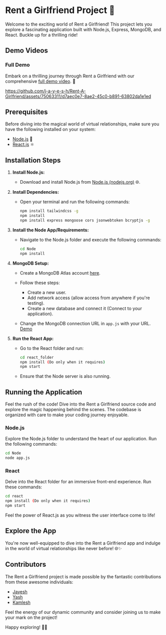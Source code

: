 ﻿
# Rent a Girlfriend Project 🌟

Welcome to the exciting world of Rent a Girlfriend! This project lets you explore a fascinating application built with Node.js, Express, MongoDB, and React. Buckle up for a thrilling ride!

## Demo Videos

### Full Demo

Embark on a thrilling journey through Rent a Girlfriend with our comprehensive [full demo video](https://youtu.be/xaJd1Wuz-js?si=O4S_bdFXtaXkBLDB). 🚀


https://github.com/j-a-y-e-s-h/Rent-A-Girlfriend/assets/75063311/d7aec0e7-8ae2-45c0-b891-63802da1e1ed



## Prerequisites

Before diving into the magical world of virtual relationships, make sure you have the following installed on your system:

- [Node.js](https://nodejs.org/en) 🚀
- [React.js](https://reactjs.org/) ⚛️

## Installation Steps

1. **Install Node.js:**

   - Download and install Node.js from [Node.js (nodejs.org)](https://nodejs.org/en) 🌐.
2. **Install Dependencies:**

   - Open your terminal and run the following commands:

     ```bash
     npm install tailwindcss -g
     npm install
     npm install express mongoose cors jsonwebtoken bcryptjs -g
     ```
3. **Install the Node App/Requirements:**

   - Navigate to the Node.js folder and execute the following commands:

     ```bash
     cd Node
     npm install
     ```
4. **MongoDB Setup:**

   - Create a MongoDB Atlas account [here](https://www.mongodb.com/cloud/atlas).
   - Follow these steps:

     - Create a new user.
     - Add network access (allow access from anywhere if you're testing).
     - Create a new database and connect it (Connect to your application).
   - Change the MongoDB connection URL in `app.js` with your URL. [Demo](https://youtu.be/Emc7CtbXGqQ?si=5qbY4oh-_7159DgV)
6. **Run the React App:**

   - Go to the React folder and run:

     ```bash
     cd react_folder
     npm install (Do only when it requires)
     npm start
     ```
   - Ensure that the Node server is also running.

## Running the Application

Feel the rush of the code! Dive into the Rent a Girlfriend source code and explore the magic happening behind the scenes. The codebase is organized with care to make your coding journey enjoyable.

### Node.js

Explore the Node.js folder to understand the heart of our application. Run the following commands:

```bash
cd Node
node app.js
```

### React

Delve into the React folder for an immersive front-end experience. Run these commands:

```bash
cd react
npm install (Do only when it requires)
npm start
```

Feel the power of React.js as you witness the user interface come to life!

## Explore the App

You're now well-equipped to dive into the Rent a Girlfriend app and indulge in the world of virtual relationships like never before! 🌐✨

## Contributors

The Rent a Girlfriend project is made possible by the fantastic contributions from these awesome individuals:

- [Jayesh](https://github.com/j-a-y-e-s-h)
- [Yash](https://github.com/YashPatil2023/)
- [Kamlesh](https://github.com/kamlesh-IY9/)

Feel the energy of our dynamic community and consider joining us to make your mark on the project!



Happy exploring! 🚀🎉

